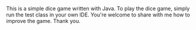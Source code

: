 This is a simple dice game written with Java. To play the dice game, simply run the test class in your own IDE. You're welcome to share with me how to improve the game. Thank you.

